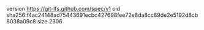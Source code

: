 version https://git-lfs.github.com/spec/v1
oid sha256:f4ac24148ad75443691ecbc427698fee72e8da8cc89de2e5192d8cb8038a09c8
size 2306
